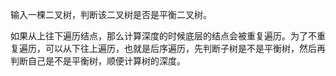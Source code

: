 输入一棵二叉树，判断该二叉树是否是平衡二叉树。


如果从上往下遍历结点，那么计算深度的时候底层的结点会被重复遍历。为了不重复遍历，可以从下往上遍历，也就是后序遍历，先判断子树是不是平衡树，然后再判断自己是不是平衡树，顺便计算树的深度。